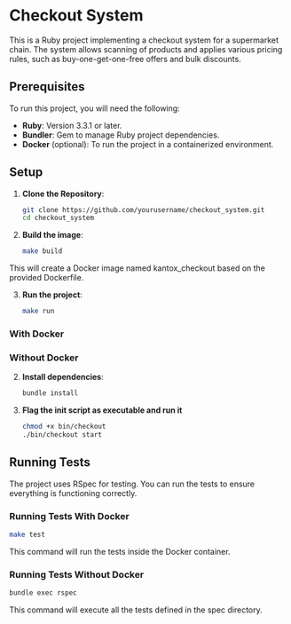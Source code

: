 # Checkout System

This is a Ruby project implementing a checkout system for a supermarket chain. The system allows scanning of products and applies various pricing rules, such as buy-one-get-one-free offers and bulk discounts.

## Prerequisites

To run this project, you will need the following:

- **Ruby**: Version 3.3.1 or later.
- **Bundler**: Gem to manage Ruby project dependencies.
- **Docker** (optional): To run the project in a containerized environment.

## Setup
1. **Clone the Repository**:
   ```bash
   git clone https://github.com/yourusername/checkout_system.git
   cd checkout_system
   ```

2. **Build the image**:
   ```bash
   make build
   ```

This will create a Docker image named kantox_checkout based on the provided Dockerfile.

3. **Run the project**:
   ```bash
   make run
   ```

### With Docker

### Without Docker

2. **Install dependencies**:
   ```bash
   bundle install
   ```
   
3. **Flag the init script as executable and run it**
    ```bash
    chmod +x bin/checkout
   ./bin/checkout start
    ```

## Running Tests

The project uses RSpec for testing. You can run the tests to ensure everything is functioning correctly.

### Running Tests With Docker
```bash
make test
```

This command will run the tests inside the Docker container.

### Running Tests Without Docker

```bash
bundle exec rspec
```

This command will execute all the tests defined in the spec directory.